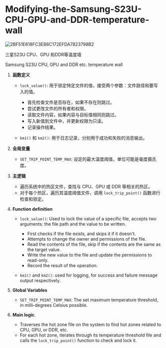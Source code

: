 # Modifying-the-Samsung-S23U-CPU-GPU-and-DDR-temperature-wall
![2BF51E618FC3EB6C172EFDA7823798B2](https://github.com/user-attachments/assets/efd59925-711a-42df-aa4d-35cb702d4eea)

三星S23U CPU、GPU 和DDR等温度墙

Samsung S23U CPU, GPU and DDR etc. temperature wall

1. **函数定义**

   - `lock_value()`: 用于锁定特定文件的值，接受两个参数：文件路径和要写入的值。
     - 首先检查文件是否存在，如果不存在则跳过。
     - 尝试更改文件的所有者和权限。
     - 读取文件内容，如果内容与目标值相同则跳过。
     - 写入新值到文件中，并更新权限为只读。
     - 记录操作结果。

   - `km1()` 和 `km2()`: 用于日志记录，分别用于成功和失败的消息输出。

2. **全局变量**

   - `SET_TRIP_POINT_TEMP_MAX`: 设定的最大温度阈值，单位可能是毫度摄氏度。

3. **主逻辑**

   - 遍历系统中的热区文件，查找与 CPU、GPU 或 DDR 等相关的热区。
   - 对于每个热区，遍历其温度阈值文件，调用 `lock_trip_point()` 函数进行检查和锁定。
  
1. **Function definition**

   - `lock_value()`: Used to lock the value of a specific file, accepts two arguments: the file path and the value to be written.
     - First checks if the file exists, and skips it if it doesn't.
     - Attempts to change the owner and permissions of the file.
     - Read the contents of the file, skip if the contents are the same as the target value.
     - Write the new value to the file and update the permissions to read-only.
     - Record the result of the operation.

   - `km1()` and `km2()`: used for logging, for success and failure message output respectively.

2. **Global Variables**

   - `SET_TRIP_POINT_TEMP_MAX`: The set maximum temperature threshold, in milli-degrees Celsius possible.

3. **Main logic**.

   - Traverses the hot zone file on the system to find hot zones related to CPU, GPU, or DDR, etc.
   - For each hot zone, iterates through its temperature threshold file and calls the `lock_trip_point()` function to check and lock it.
